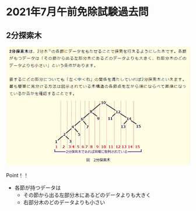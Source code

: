 # 2021年7月午前免除試験過去問

## 2分探索木
![picture 1](../../images/504bb9d5c0c49f732f6d9fdc86375cededb0f00c12deed6d72c88a26360b33ed.png)

Point！！
- 各節が持つデータは
  - その節から出る左部分木にあるどのデータよりも大きく
  - 右部分木のどのデータよりも小さい


